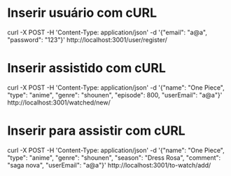 # Inserir usuário com cURL

curl -X POST -H 'Content-Type: application/json' -d '{"email": "a@a", "password": "123"}' http://localhost:3001/user/register/

# Inserir assistido com cURL

curl -X POST -H 'Content-Type: application/json' -d '{"name": "One Piece", "type": "anime", "genre": "shounen", "episode": 800, "userEmail": "a@a"}' http://localhost:3001/watched/new/

# Inserir para assistir com cURL

curl -X POST -H 'Content-Type: application/json' -d '{"name": "One Piece", "type": "anime", "genre": "shounen", "season": "Dress Rosa", "comment": "saga nova", "userEmail": "a@a"}' http://localhost:3001/to-watch/add/
